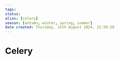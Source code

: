```yaml
---
tags: 
status:
alias: [celery]
season: [autumn, winter, spring, summer]
date created: Thursday, 15th August 2024, 21:59:28
---
```


# Celery